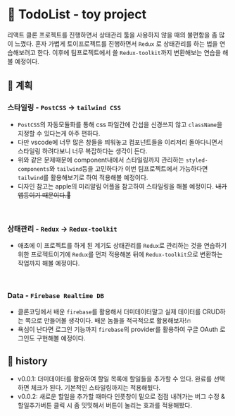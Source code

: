 # 📃 TodoList - toy project

리액트 클론 프로젝트를 진행하면서 상태관리 툴을 사용하지 않을 때의 불편함을 좀 많이 느꼈다.
혼자 가볍게 토이프로젝트를 진행하면서 `Redux` 로 상태관리를 하는 법을 연습해보려고 한다. 이후에 팀프로젝트에서 쓸 `Redux-toolkit`까지 변환해보는 연습을 해볼 예정이다.

## 🛫 계획

### 스타일링 - `PostCSS` -> `tailwind CSS`

- `PostCSS`의 자동모듈화를 통해 css 파일간에 간섭을 신경쓰지 않고 `className`을 지정할 수 있다는게 아주 편하다.
- 다만 vscode에 너무 많은 창들을 띄워놓고 컴포넌트들을 이리저리 돌아다니면서 스타일링 하려다보니 너무 복잡하다는 생각이 든다.
- 위와 같은 문제때문에 component내에서 스타일링까지 관리하는 `styled-components`와 `tailwind`등을 고민하다가 이번 팀프로젝트에서 가능하다면 `tailwind`를 활용해보기로 하여 적용해볼 예정이다.
- 디자인 참고는 apple의 미리알림 어플을 참고하여 스타일링을 해볼 예정이다. ~~내가 앱등이기 때문이다.🍎~~

<br />

### 상태관리 - `Redux` -> `Redux-toolkit`

- 애초에 이 프로젝트를 하게 된 계기도 상태관리를 `Redux`로 관리하는 것을 연습하기 위한 프로젝트이기에 `Redux`를 먼저 적용해본 뒤에 `Redux-toolkit`으로 변환하는 작업까지 해볼 예정이다.

<br />

### Data - `Firebase Realtime DB`

- 클론코딩에서 배운 `firebase`를 활용해서 더미데이터말고 실제 데이터를 CRUD하는 쪽으로 만들어볼 생각이다. 배운 놈들을 적극적으로 활용해보자!🔥
- 욕심이 난다면 로그인 기능까지 `firebase`의 provider를 활용하여 구글 OAuth 로그인도 구현해볼 예정이다.
  <br />

## 📝 history
- v0.0.1: 더미데이터를 활용하여 할일 목록에 할일들을 추가할 수 있다. 완료를 선택하면 체크가 된다. 기본적인 스타일링까지는 적용해뒀다.
- v0.0.2: 새로운 할일을 추가할 때마다 인풋창이 밑으로 점점 내려가는 버그 수정 & 할일추가버튼 클릭 시 좀 밋밋해서 버튼이 눌리는 효과를 적용해봤다.

